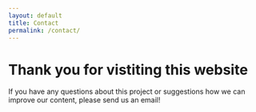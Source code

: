 ```yaml
---
layout: default
title: Contact
permalink: /contact/
---
```


<h1> Thank you for vistiting this website </h1>
If you have any questions about this project or suggestions how we can improve our content, please send us an email!